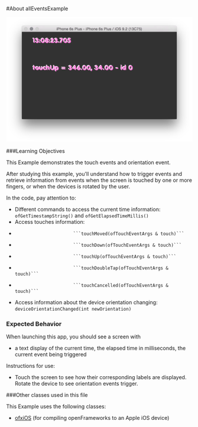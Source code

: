 #About allEventsExample

![Screenshot of eventsExample](eventsExample.png)


###Learning Objectives

This Example demonstrates the touch events and orientation event.

After studying this example, you'll understand how to trigger events and retrieve information from events when the screen is touched by one or more fingers, or when the devices is rotated by the user.

In the code, pay attention to:

* Different commands to access the current time information: ```ofGetTimestampString()``` and ```ofGetElapsedTimeMillis()```
* Access touches information:
*							```touchMoved(ofTouchEventArgs & touch)```
*							```touchDown(ofTouchEventArgs & touch)```
*							```touchUp(ofTouchEventArgs & touch)```
*							```touchDoubleTap(ofTouchEventArgs & touch)```
*							```touchCancelled(ofTouchEventArgs & touch)```
* Access information about the device orientation changing: ```deviceOrientationChanged(int newOrientation)```


### Expected Behavior


When launching this app, you should see a screen with

* a text display of the current time, the elapsed time in milliseconds, the current event being triggered


Instructions for use:

* Touch the screen to see how their corresponding labels are displayed. Rotate the device to see orientation events trigger.


###Other classes used in this file

This Example uses the following classes:

* [ofxiOS](http://openframeworks.cc/documentation/ofxiOS/) (for compiling openFrameworks to an Apple iOS device)
